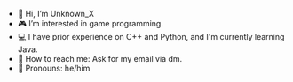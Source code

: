 - 👋 Hi, I’m Unknown_X
- 🎮 I’m interested in game programming.
- 💻 I have prior experience on C++ and Python, and I'm currently learning Java.
- 📧 How to reach me: Ask for my email via dm.
- 👨 Pronouns: he/him

<!---
Testttt98/Testttt98 is a ✨ special ✨ repository because its `README.md` (this file) appears on your GitHub profile.
You can click the Preview link to take a look at your changes.
--->
